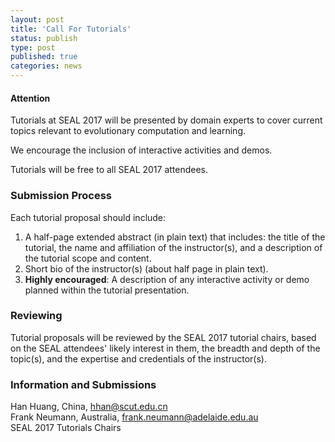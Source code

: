 ```yaml
---
layout: post
title: 'Call For Tutorials'
status: publish
type: post
published: true
categories: news
---
```

#### Attention
Tutorials at SEAL 2017 will be presented by domain experts to cover current topics relevant to evolutionary computation and learning.

We encourage the inclusion of interactive activities and demos.

Tutorials will be free to all SEAL 2017 attendees. 

### Submission Process
Each tutorial proposal should include:
1. A half-page extended abstract (in plain text) that includes: the title of the tutorial, the name and affiliation of the instructor(s), and a description of the tutorial scope and content.
2. Short bio of the instructor(s) (about half page in plain text).
3. <b>Highly encouraged</b>: A description of any interactive activity or demo planned within the tutorial presentation.

### Reviewing
Tutorial proposals will be reviewed by the SEAL 2017 tutorial chairs, based on the SEAL attendees' likely interest in them, the breadth and depth of the topic(s), and the expertise and credentials of the instructor(s).
### Information and Submissions
Han Huang, China, hhan@scut.edu.cn  
Frank Neumann, Australia, frank.neumann@adelaide.edu.au  
SEAL 2017 Tutorials Chairs
